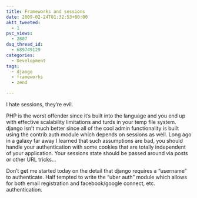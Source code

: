 ```yaml
---
title: Frameworks and sessions
date: 2009-02-24T01:32:53+00:00
aktt_tweeted:
  - 1
pvc_views:
  - 2807
dsq_thread_id:
  - 689749129
categories:
  - Development
tags:
  - django
  - frameworks
  - zend

---
```

I hate sessions, they&#8217;re evil.

PHP is the worst offender since it&#8217;s built into the language and you end up with effective scalability limitations and turds in your temp file system. django isn&#8217;t much better since all of the cool admin functionality is built using the contrib.auth module which depends on sessions as well. Long ago in a galaxy far away I learned that such assumptions are bad, you should handle your authentication with some cookies that are totally independent of your application. Your sessions state should be passed around via posts or other URL tricks&#8230;

Don&#8217;t get me started today on the detail that django requires a &#8220;username&#8221; to authenticate. Half tempted to write the &#8220;uber auth&#8221; module which allows for both email registration and facebook/google connect, etc. authentication.
